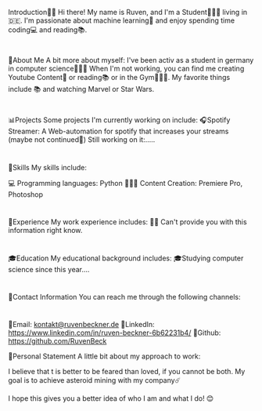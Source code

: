 Introduction👋🏻
Hi there! My name is Ruven, and I'm a Student👨🏼‍🎓 living in 🇩🇪. I'm passionate about machine learning🦾 and enjoy spending time coding💻 and reading📚.

#

🎯About Me
A bit more about myself:
I've been activ as a student in germany in computer science🧑🏼‍💻
When I'm not working, you can find me creating Youtube Content📸 or reading📚 or in the Gym🏋🏻‍♀️.
My favorite things include 📚 and watching Marvel or Star Wars.

#

📊Projects
Some projects I'm currently working on include:
🎧Spotify Streamer: A Web-automation for spotify that increases your streams (maybe not continued🫤)
Still working on it:.....

#

💼Skills
My skills include:

💻 Programming languages: Python
🧑🏼‍💻 Content Creation: Premiere Pro, Photoshop

#

📝Experience
My work experience includes:
🤷🏼 Can't provide you with this information right know.

#

🎓Education
My educational background includes:
🎓Studying computer science since this year....

#

📲Contact Information
You can reach me through the following channels:

#

📧Email: kontakt@ruvenbeckner.de
📱LinkedIn: https://www.linkedin.com/in/ruven-beckner-6b62231b4/
🤖Github: https://github.com/RuvenBeck

💬Personal Statement
A little bit about my approach to work:

I believe that t is better to be feared than loved, if you cannot be both.
My goal is to achieve asteroid mining with my company☄️

I hope this gives you a better idea of who I am and what I do! 😊
